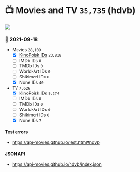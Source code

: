 # :tv: Movies and TV `35,735` (hdvb)

<a href="https://API-Movies.github.io"><img src="https://API-Movies.github.io/banner.png?cache"></a>

### :date: 2021-09-18
- Movies `28,109`
  - [x] <a href="https://API-Movies.github.io/hdvb/movie_kinopoisk_ids.json">KinoPoisk IDs</a> `23,818`
  - [ ] IMDb IDs `0`
  - [ ] TMDb IDs `0`
  - [ ] World-Art IDs `0`
  - [ ] Shikimori IDs `0`
  - [x] None IDs `40`
- TV `7,626`
  - [x] <a href="https://API-Movies.github.io/hdvb/tv_kinopoisk_ids.json">KinoPoisk IDs</a> `5,274`
  - [ ] IMDb IDs `0`
  - [ ] TMDb IDs `0`
  - [ ] World-Art IDs `0`
  - [ ] Shikimori IDs `0`
  - [x] None IDs `7`
#### Test errors
- <a href='https://api-movies.github.io/test.html#hdvb'>https://api-movies.github.io/test.html#hdvb</a>
#### JSON API
- <a href='https://api-movies.github.io/hdvb/index.json'>https://api-movies.github.io/hdvb/index.json</a>
